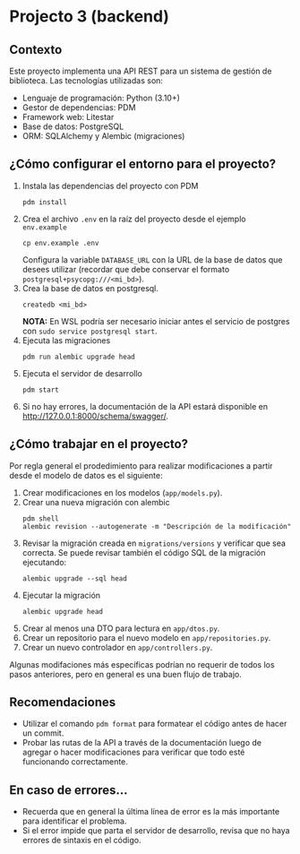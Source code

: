# Projecto 3 (backend)

## Contexto

Este proyecto implementa una API REST para un sistema de gestión de biblioteca.
Las tecnologías utilizadas son:
- Lenguaje de programación: Python (3.10+)
- Gestor de dependencias: PDM
- Framework web: Litestar
- Base de datos: PostgreSQL
- ORM: SQLAlchemy y Alembic (migraciones)

## ¿Cómo configurar el entorno para el proyecto?

1. Instala las dependencias del proyecto con PDM
   ```shell
   pdm install
   ```
2. Crea el archivo `.env` en la raíz del proyecto desde el ejemplo `env.example`
   ```shell
   cp env.example .env
   ```
   Configura la variable `DATABASE_URL` con la URL de la base de datos que desees utilizar (recordar que debe conservar
   el formato `postgresql+psycopg:///<mi_bd>`).
3. Crea la base de datos en postgresql.
   ```shell
   createdb <mi_bd>
   ```
   **NOTA:** En WSL podría ser necesario iniciar antes el servicio de postgres con `sudo service postgresql start`.
4. Ejecuta las migraciones
   ```shell
   pdm run alembic upgrade head
   ```
5. Ejecuta el servidor de desarrollo
   ```shell
   pdm start
   ```
6. Si no hay errores, la documentación de la API estará disponible en http://127.0.0.1:8000/schema/swagger/.

## ¿Cómo trabajar en el proyecto?

Por regla general el prodedimiento para realizar modificaciones a partir desde el modelo de datos es el siguiente:

1. Crear modificaciones en los modelos (`app/models.py`).
2. Crear una nueva migración con alembic
   ```shell
   pdm shell
   alembic revision --autogenerate -m "Descripción de la modificación"
   ```
3. Revisar la migración creada en `migrations/versions` y verificar que sea correcta.
   Se puede revisar también el código SQL de la migración ejecutando:
    ```shell
    alembic upgrade --sql head
    ```
4. Ejecutar la migración
   ```shell
   alembic upgrade head
   ``` 
5. Crear al menos una DTO para lectura en `app/dtos.py`.
6. Crear un repositorio para el nuevo modelo en `app/repositories.py`.
7. Crear un nuevo controlador en `app/controllers.py`.

Algunas modifaciones más específicas podrían no requerir de todos los pasos anteriores, pero en general es una buen
flujo de trabajo.

## Recomendaciones

- Utilizar el comando `pdm format` para formatear el código antes de hacer un commit.
- Probar las rutas de la API a través de la documentación luego de agregar o hacer modificaciones para verificar que
  todo esté funcionando correctamente.

## En caso de errores...
- Recuerda que en general la última línea de error es la más importante para identificar el problema.
- Si el error impide que parta el servidor de desarrollo, revisa que no haya errores de sintaxis en el código.